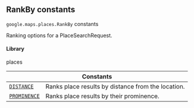 
<h2 id="RankBy">RankBy constants</h2>
<p>
<code><span itemprop="path">google.maps.places</span>.<span itemprop="name">RankBy</span></code>
constants
</p>
<p>Ranking options for a PlaceSearchRequest.</p>
<h4>Library</h4>
<p>places</p>
<div class="devsite-table-wrapper"><table class="constants responsive" summary="RankBy constants">
<thead>
<tr><th colspan="2">Constants</th>
</tr></thead>
<tbody>
<tr id="RankBy.DISTANCE">
<td itemprop="property"><code><a class="secret-link" href="#RankBy.DISTANCE"><span>DISTANCE</span></a></code></td>
<td>Ranks place results by distance from the location.</td>
</tr>
<tr id="RankBy.PROMINENCE">
<td itemprop="property"><code><a class="secret-link" href="#RankBy.PROMINENCE"><span>PROMINENCE</span></a></code></td>
<td>Ranks place results by their prominence.</td>
</tr>
</tbody>
</table></div>
<script src="replace_links.js"></script>
